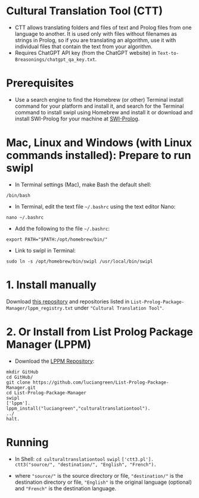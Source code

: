 # Cultural Translation Tool (CTT)

* CTT allows translating folders and files of text and Prolog files from one language to another. It is used only with files without filenames as strings in Prolog, so if you are translating an algorithm, use it with individual files that contain the text from your algorithm.
* Requires ChatGPT API key (from the ChatGPT website) in `Text-to-Breasonings/chatgpt_qa_key.txt`.

# Prerequisites

* Use a search engine to find the Homebrew (or other) Terminal install command for your platform and install it, and search for the Terminal command to install swipl using Homebrew and install it or download and install SWI-Prolog for your machine at <a href="https://www.swi-prolog.org/build/">SWI-Prolog</a>.

# Mac, Linux and Windows (with Linux commands installed): Prepare to run swipl

* In Terminal settings (Mac), make Bash the default shell:

```
/bin/bash
```

* In Terminal, edit the text file `~/.bashrc` using the text editor Nano:

```
nano ~/.bashrc
```

* Add the following to the file `~/.bashrc`:

```
export PATH="$PATH:/opt/homebrew/bin/"
```

* Link to swipl in Terminal:

```
sudo ln -s /opt/homebrew/bin/swipl /usr/local/bin/swipl
```

# 1. Install manually

Download <a href="http://github.com/luciangreen/culturaltranslationtool/">this repository</a> and repositories listed in `List-Prolog-Package-Manager/lppm_registry.txt` under `"Cultural Translation Tool"`.

# 2. Or Install from List Prolog Package Manager (LPPM)

* Download the <a href="https://github.com/luciangreen/List-Prolog-Package-Manager">LPPM Repository</a>:

```
mkdir GitHub
cd GitHub/
git clone https://github.com/luciangreen/List-Prolog-Package-Manager.git
cd List-Prolog-Package-Manager
swipl
['lppm'].
lppm_install("luciangreen","culturaltranslationtool").
../
halt.
```

# Running

* In Shell:
`cd culturaltranslationtool`
`swipl`
`['ctt3.pl'].`
`ctt3("source/", "destination/", "English", "French").`

* where `"source/"` is the source directory or file, `"destination/"` is the destination directory or file, `"English"` is the original language (optional) and `"French"` is the destination language.

